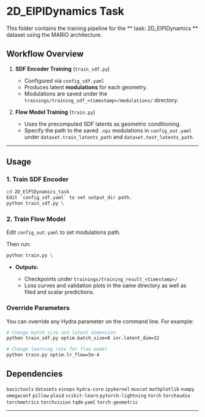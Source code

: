 # 2D_ElPlDynamics Task

This folder contains the training pipeline for the **  task: 2D_ElPlDynamics
**  dataset using the MARIO architecture.




## Workflow Overview

1. **SDF Encoder Training** (`train_sdf.py`)

   * Configured via `config_sdf.yaml`
   * Produces latent **modulations** for each geometry.
   * Modulations are saved under the `trainings/training_sdf_<timestamp>/modulations/` directory.

2. **Flow Model Training** (`train.py`)

   * Uses the precomputed SDF latents as geometric conditioning.
   * Specify the path to the saved `.npz` modulations in `config_out.yaml` under `dataset.train_latents_path` and  `dataset.test_latents_path`.

---

## Usage

### 1. Train SDF Encoder

```bash
cd 2D_ElPlDynamics_task
Edit `config_sdf.yaml` to set output_dir path.
python train_sdf.py \
```

### 2. Train Flow Model

Edit `config_out.yaml` to set modulations path.

Then run:

```bash
python train.py \

```

* **Outputs:**

  * Checkpoints under `trainings/training_result_<timestamp>/`
  * Loss curves and validation plots in the same directory as well as filed and scalar predictions.

### Override Parameters

You can override any Hydra parameter on the command line. For example:

```bash
# Change batch size and latent dimension
python train_sdf.py optim.batch_size=8 inr.latent_dim=32

# Change learning rate for flow model
python train.py optim.lr_flow=5e-4
```

## Dependencies

   `basictools`
   `datasets`
   `einops`
   `hydra-core`
   `ipykernel`
   `muscat`
   `mathplotlib`
   `numpy`
   `omegaconf`
   `pillow`
   `plaid`
   `scikit-learn`
   `pytorch-lightning`
   `torch`
   `torchaudio`
   `torchmetrics`
   `torchvision`
   `tqdm`
   `yaml`
   `torch-geometric`




---


